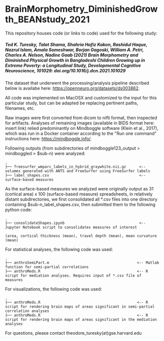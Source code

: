 # BrainMorphometry_DiminishedGrowth_BEANstudy_2021

This repository houses code (or links to code) used for the following study:

##### *Ted K. Turesky, Talat Shama, Shahria Hafiz Kakon, Rashidul Haque, Nazrul Islam, Amala Someshwar, Borjan Gagoski, William A. Petri, Charles A. Nelson, Nadine Gaab (2021) Brain Morphometry and Diminished Physical Growth in Bangladeshi Children Growing up in Extreme Poverty: a Longitudinal Study, Developmental Cognitive Neuroscience, 101029: doi.org/10.1016/j.dcn.2021.101029*

The dataset that underwent the processing/analysis pipeline described below is availabe here: https://openneuro.org/datasets/ds003862.

All code was implemented on MacOSX and customized to the input for this particular study, but can be adapted be replacing pertinent paths, filenames, etc.

Raw images were first converted from dicom to nifti format, then inspected for artifacts. Analyses of remaining images (available in BIDS format here: insert link) relied predominantly on Mindboggle software (Klein et al., 2017), which was run in a Docker container according to the "Run one command" instructions here: https://mindboggle.info/. 

Following outputs (from subdirectories of mindboggle123_output > mindboggled > $sub-n) were analyzed:

    .
    ├── freesurfer_wmparc_labels_in_hybrid_graywhite.nii.gz      <-- volumes generated with ANTS and FreeSurfer using FreeSurfer labels 
    ├── label_shapes.csv                                         <-- surface-based measures      

As the surface-based measures we analyzed were originally output as 31 (cortical area) x 100 (surface-based measure) spreadsheets, in relatively distant subdirectories, we first consolidated all *.csv files into one directory containing $sub-n_label_shapes.csv, then submitted them to the following python code:

    .
    ├── consolidateShapes.ipynb                                  <-- Jupyter Notebook script to consolidates measures of interest 
                                                                     (area, cortical thickness (mean), travel depth (mean), mean curvature (mean) 
 

For statistical analyses, the following code was used:

    .
    ├── anthroSemiPart.m                                        <-- Matlab function for semi-partial correlations
    ├── anthroMeds.R                                            <-- R script for mediation analyses. Requires input of *.csv file of measures

For visualizations, the following code was used:

    .
    ├── anthroMeds.R                                            <-- R script for rendering brain maps of areas significant in semi-partial correlation analyses
    ├── anthroMeds.R                                            <-- R script for rendering brain maps of areas significant in the mediation analyses


For questions, please contact theodore_turesky(at)gse.harvard.edu




